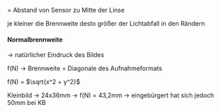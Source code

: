 = Abstand von Sensor zu Mitte der Linse

je kleiner die Brennweite desto größer der Lichtabfall in den Rändern

#### Normalbrennweite
-> natürlicher Eindruck des Bildes

f(N) -> Brennweite = Diagonale des Aufnahmeformats

f(N) = $\sqrt{x^2 + y^2}$

Kleinbild
-> 24x36mm -> f(N) = 43,2mm -> eingebürgert hat sich jedoch 50mm bei KB